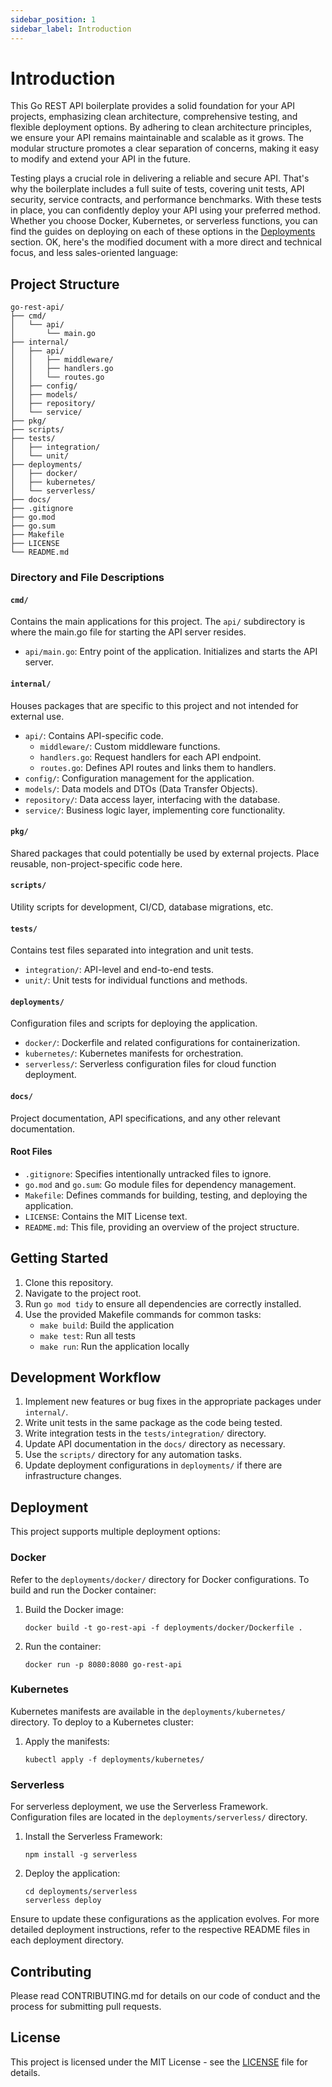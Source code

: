 ```yaml
---
sidebar_position: 1
sidebar_label: Introduction
---
```


# Introduction

This Go REST API boilerplate provides a solid foundation for your API projects, emphasizing clean architecture, comprehensive testing, and flexible deployment options. By adhering to clean architecture principles, we ensure your API remains maintainable and scalable as it grows. The modular structure promotes a clear separation of concerns, making it easy to modify and extend your API in the future.

Testing plays a crucial role in delivering a reliable and secure API. That's why the boilerplate includes a full suite of tests, covering unit tests, API security, service contracts, and performance benchmarks. With these tests in place, you can confidently deploy your API using your preferred method. Whether you choose Docker, Kubernetes, or serverless functions, you can find the guides on deploying on each of these options in the [Deployments](/docs/deployments) section. 
OK, here's the modified document with a more direct and technical focus, and less sales-oriented language:

## Project Structure

```
go-rest-api/
├── cmd/
│   └── api/
│       └── main.go
├── internal/
│   ├── api/
│   │   ├── middleware/
│   │   ├── handlers.go
│   │   └── routes.go
│   ├── config/
│   ├── models/
│   ├── repository/
│   └── service/
├── pkg/
├── scripts/
├── tests/
│   ├── integration/
│   └── unit/
├── deployments/
│   ├── docker/
│   ├── kubernetes/
│   └── serverless/
├── docs/
├── .gitignore
├── go.mod
├── go.sum
├── Makefile
├── LICENSE
└── README.md
```

### Directory and File Descriptions

#### `cmd/`
Contains the main applications for this project. The `api/` subdirectory is where the main.go file for starting the API server resides.

- `api/main.go`: Entry point of the application. Initializes and starts the API server.

#### `internal/`
Houses packages that are specific to this project and not intended for external use.

- `api/`: Contains API-specific code.
  - `middleware/`: Custom middleware functions.
  - `handlers.go`: Request handlers for each API endpoint.
  - `routes.go`: Defines API routes and links them to handlers.
- `config/`: Configuration management for the application.
- `models/`: Data models and DTOs (Data Transfer Objects).
- `repository/`: Data access layer, interfacing with the database.
- `service/`: Business logic layer, implementing core functionality.

#### `pkg/`
Shared packages that could potentially be used by external projects. Place reusable, non-project-specific code here.

#### `scripts/`
Utility scripts for development, CI/CD, database migrations, etc.

#### `tests/`
Contains test files separated into integration and unit tests.

- `integration/`: API-level and end-to-end tests.
- `unit/`: Unit tests for individual functions and methods.

#### `deployments/`
Configuration files and scripts for deploying the application.

- `docker/`: Dockerfile and related configurations for containerization.
- `kubernetes/`: Kubernetes manifests for orchestration.
- `serverless/`: Serverless configuration files for cloud function deployment.

#### `docs/`
Project documentation, API specifications, and any other relevant documentation.

#### Root Files
- `.gitignore`: Specifies intentionally untracked files to ignore.
- `go.mod` and `go.sum`: Go module files for dependency management.
- `Makefile`: Defines commands for building, testing, and deploying the application.
- `LICENSE`: Contains the MIT License text.
- `README.md`: This file, providing an overview of the project structure.

## Getting Started

1. Clone this repository.
2. Navigate to the project root.
3. Run `go mod tidy` to ensure all dependencies are correctly installed.
4. Use the provided Makefile commands for common tasks:
   - `make build`: Build the application
   - `make test`: Run all tests
   - `make run`: Run the application locally

## Development Workflow

1. Implement new features or bug fixes in the appropriate packages under `internal/`.
2. Write unit tests in the same package as the code being tested.
3. Write integration tests in the `tests/integration/` directory.
4. Update API documentation in the `docs/` directory as necessary.
5. Use the `scripts/` directory for any automation tasks.
6. Update deployment configurations in `deployments/` if there are infrastructure changes.

## Deployment

This project supports multiple deployment options:

### Docker

Refer to the `deployments/docker/` directory for Docker configurations. To build and run the Docker container:

1. Build the Docker image:
   ```
   docker build -t go-rest-api -f deployments/docker/Dockerfile .
   ```
2. Run the container:
   ```
   docker run -p 8080:8080 go-rest-api
   ```

### Kubernetes

Kubernetes manifests are available in the `deployments/kubernetes/` directory. To deploy to a Kubernetes cluster:

1. Apply the manifests:
   ```
   kubectl apply -f deployments/kubernetes/
   ```

### Serverless

For serverless deployment, we use the Serverless Framework. Configuration files are located in the `deployments/serverless/` directory.

1. Install the Serverless Framework:
   ```
   npm install -g serverless
   ```
2. Deploy the application:
   ```
   cd deployments/serverless
   serverless deploy
   ```

Ensure to update these configurations as the application evolves. For more detailed deployment instructions, refer to the respective README files in each deployment directory.

## Contributing

Please read CONTRIBUTING.md for details on our code of conduct and the process for submitting pull requests.

## License

This project is licensed under the MIT License - see the [LICENSE](LICENSE) file for details.
